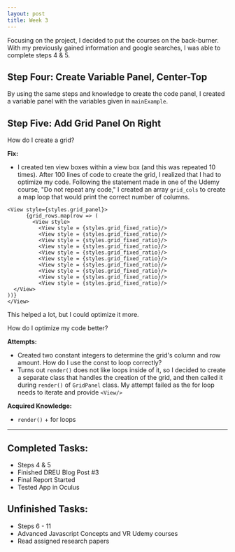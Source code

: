 ```yaml
---
layout: post
title: Week 3
---
```


Focusing on the project, I decided to put the courses on the back-burner. With my previously gained information and google searches, I was able to complete steps 4 & 5. 

## Step Four: Create Variable Panel, Center-Top 

By using the same steps and knowledge to create the code panel, I created a variable panel with the variables given in ```mainExample```.

## Step Five: Add Grid Panel On Right

How do I create a grid?

**Fix:** 
  - I created ten view boxes within a view box (and this was repeated 10 times). After 100 lines of code to create the grid, I realized that I had to optimize my code. Following the statement made in one of the Udemy course, "Do not repeat any code," I created an array `grid_cols` to create a map loop that would print the correct number of columns. 
  
```
<View style={styles.grid_panel}>
      {grid_rows.map(row => (
        <View style>
          <View style = {styles.grid_fixed_ratio}/>
          <View style = {styles.grid_fixed_ratio}/>
          <View style = {styles.grid_fixed_ratio}/>
          <View style = {styles.grid_fixed_ratio}/>
          <View style = {styles.grid_fixed_ratio}/>
          <View style = {styles.grid_fixed_ratio}/>
          <View style = {styles.grid_fixed_ratio}/>
          <View style = {styles.grid_fixed_ratio}/>
          <View style = {styles.grid_fixed_ratio}/>
          <View style = {styles.grid_fixed_ratio}/>
  </View>
))}
</View>
```

This helped a lot, but I could optimize it more. 

How do I optimize my code better? 

**Attempts:** 
  - Created two constant integers to determine the grid's column and row amount.
   How do I use the const to loop correctly?
   - Turns out `render()` does not like loops inside of it, so I decided to create a separate class that handles the creation of the grid, and then called it during `render()` of `GridPanel` class. My attempt failed as the for loop needs to iterate and provide `<View/>`

**Acquired Knowledge:** 
  - `render()` + for loops
  
____

## Completed Tasks: ##
  - Steps 4 & 5
  - Finished DREU Blog Post #3
  - Final Report Started
  - Tested App in Oculus
## Unfinished Tasks: ##
  - Steps 6 - 11
  - Advanced Javascript Concepts and VR Udemy courses
  - Read assigned research papers

